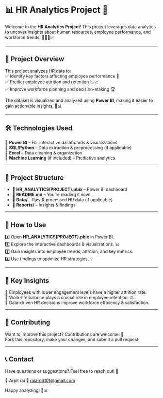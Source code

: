 # 📊 HR Analytics Project 🚀

Welcome to the **HR Analytics Project**! This project leverages data analytics to uncover insights about human resources, employee performance, and workforce trends. 🏢👩‍💻📈

---

## 🎯 Project Overview  

This project analyzes HR data to:  
✅ Identify key factors affecting employee performance 🔑  
✅ Predict employee attrition and retention 📉📈  
✅ Improve workforce planning and decision-making 🏆  

The dataset is visualized and analyzed using **Power BI**, making it easier to gain actionable insights. 🎨📊

---

## 🛠️ Technologies Used  

🔹 **Power BI** – For interactive dashboards & visualizations  
🔹 **SQL/Python** – Data extraction & preprocessing (if applicable)  
🔹 **Excel** – Data cleaning & organization  
🔹 **Machine Learning** (if included) – Predictive analytics  

---

## 📁 Project Structure  

- 📂 **HR_ANALYTICS(PROJECT).pbix** – Power BI dashboard  
- 📄 **README.md** – You’re reading it now!  
- 📂 **Data/** – Raw & processed HR data (if applicable)  
- 📂 **Reports/** – Insights & findings  

---

## 🚀 How to Use  

1️⃣ Open **HR_ANALYTICS(PROJECT).pbix** in Power BI.  
2️⃣ Explore the interactive dashboards & visualizations. 📊  
3️⃣ Gain insights into employee trends, attrition, and key metrics.  
4️⃣ Use findings to optimize HR strategies. 💡  

---

## 🎯 Key Insights  

🔹 Employees with lower engagement levels have a higher attrition rate.  
🔹 Work-life balance plays a crucial role in employee retention. ⚖️  
🔹 Data-driven HR decisions improve workforce efficiency & satisfaction.  

---

## 🤝 Contributing  

Want to improve this project? Contributions are welcome! 🚀  
Fork this repository, make your changes, and submit a pull request.  

---

## 📞 Contact  

Have questions or suggestions? Feel free to reach out! 📩  

👤 Arpit rai 
📧 raiarpit101@gmail.com   

Happy analyzing! 🎉📊  
